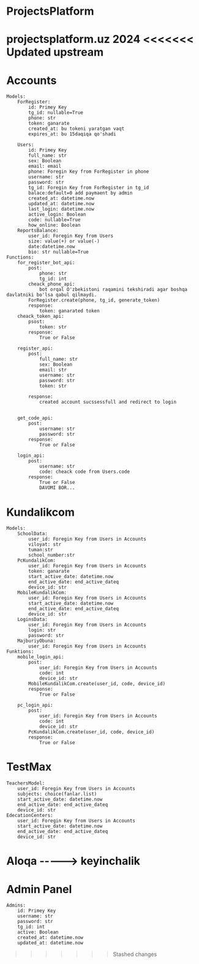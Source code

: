 # ProjectsPlatform
projectsplatform.uz 2024
<<<<<<< Updated upstream
=======



# Accounts
    Models:
        ForRegister:
            id: Primey Key
            tg_id: nullable=True
            phone: str
            token: ganarate
            created_at: bu tokeni yaratgan vaqt
            expires_at: bu 15daqiqa qo'shadi
        
        Users:
            id: Primey Key
            full_name: str
            sex: Boolean
            email: email
            phone: Foregin Key from ForRegister in phone
            username: str
            password: str
            tg_id: Foregin Key from ForRegister in tg_id
            balace:default=0 add paymaent by admin 
            created_at: datetime.now
            updated_at: datetime.now
            last_login: datetime.now
            active_login: Boolean
            code: nullable=True
            how_online: Boolean
        ReportsBalance:
            user_id: Foregin Key from Users
            size: value(+) or value(-)
            date:datetime.now
            bio: str nullable=True
    Functions:
        for_register_bot_api:
            post:
                phone: str
                tg_id: int
            cheack_phone_api:
                bot orqal O'zbekistoni raqamini tekshiradi agar boshqa davlatniki bo'lsa qabul qilmaydi.
            ForRegister.create(phone, tg_id, generate_token)
            response:
                token: ganarated token
        cheack_token_api:
            psost:
                token: str
            response:
                True or False

        register_api:
            post:
                full_name: str
                sex: Boolean
                email: str
                username: str
                password: str
                token: str

            response:
                created account sucssessfull and redirect to login


        get_code_api:
            post:
                username: str
                password: str
            response:
                True or False

        login_api:
            post:
                username: str
                code: cheack code from Users.code
            response:
                True or False
                DAVOMI BOR...
                
                




# Kundalikcom
    Models:
        SchoolData:
            user_id: Foregin Key from Users in Accounts
            viloyat: str
            tuman:str
            school_number:str
        PcKundalikCom:
            user_id: Foregin Key from Users in Accounts
            token: ganarate
            start_active_date: datetime.now
            end_active_date: end_active_dateq
            device_id: str
        MobileKundalikCom:
            user_id: Foregin Key from Users in Accounts
            start_active_date: datetime.now
            end_active_date: end_active_dateq
            device_id: str
        LoginsData:
            user_id: Foregin Key from Users in Accounts
            login: str
            password: str
        MajburiyObuna:
            user_id: Foregin Key from Users in Accounts
    Funktions:
        mobile_login_api:
            post:
                user_id: Foregin Key from Users in Accounts
                code: int
                device_id: str
            MobileKundalikCom.create(user_id, code, device_id)
            response:
                True or False
        
        pc_login_api:
            post:
                user_id: Foregin Key from Users in Accounts
                code: int
                device_id: str
            PcKundalikCom.create(user_id, code, device_id)
            response:
                True or False
    






# TestMax
    TeachersModel:
        user_id: Foregin Key from Users in Accounts
        subjects: choice(fanlar.list)
        start_active_date: datetime.now
        end_active_date: end_active_dateq
        device_id: str
    EdecationCenters:
        user_id: Foregin Key from Users in Accounts
        start_active_date: datetime.now
        end_active_date: end_active_dateq
        device_id: str

# Aloqa -----> keyinchalik


# Admin Panel
    Admins:
        id: Primey Key
        username: str
        password: str 
        tg_id: int
        active: Boolean
        created_at: datetime.now
        updated_at: datetime.now



>>>>>>> Stashed changes
